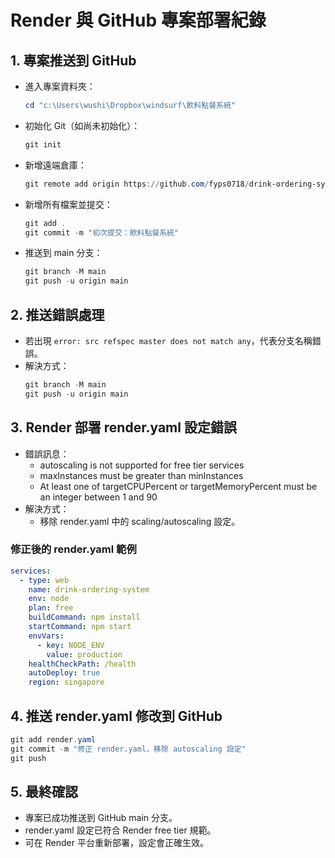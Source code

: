 # Render 與 GitHub 專案部署紀錄

## 1. 專案推送到 GitHub

- 進入專案資料夾：
  ```powershell
  cd "c:\Users\wushi\Dropbox\windsurf\飲料點餐系統"
  ```
- 初始化 Git（如尚未初始化）：
  ```powershell
  git init
  ```
- 新增遠端倉庫：
  ```powershell
  git remote add origin https://github.com/fyps0718/drink-ordering-system.git
  ```
- 新增所有檔案並提交：
  ```powershell
  git add .
  git commit -m "初次提交：飲料點餐系統"
  ```
- 推送到 main 分支：
  ```powershell
  git branch -M main
  git push -u origin main
  ```

## 2. 推送錯誤處理

- 若出現 `error: src refspec master does not match any`，代表分支名稱錯誤。
- 解決方式：
  ```powershell
  git branch -M main
  git push -u origin main
  ```

## 3. Render 部署 render.yaml 設定錯誤

- 錯誤訊息：
  - autoscaling is not supported for free tier services
  - maxInstances must be greater than minInstances
  - At least one of targetCPUPercent or targetMemoryPercent must be an integer between 1 and 90
- 解決方式：
  - 移除 render.yaml 中的 scaling/autoscaling 設定。

### 修正後的 render.yaml 範例

```yaml
services:
  - type: web
    name: drink-ordering-system
    env: node
    plan: free
    buildCommand: npm install
    startCommand: npm start
    envVars:
      - key: NODE_ENV
        value: production
    healthCheckPath: /health
    autoDeploy: true
    region: singapore
```

## 4. 推送 render.yaml 修改到 GitHub

```powershell
git add render.yaml
git commit -m "修正 render.yaml，移除 autoscaling 設定"
git push
```

## 5. 最終確認

- 專案已成功推送到 GitHub main 分支。
- render.yaml 設定已符合 Render free tier 規範。
- 可在 Render 平台重新部署，設定會正確生效。
